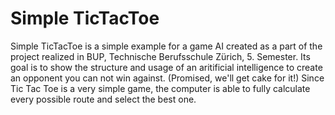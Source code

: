 Simple TicTacToe
=====
Simple TicTacToe is a simple example for a game AI created as a part of the project realized in BUP, Technische Berufsschule Zürich, 5. Semester.
Its goal is to show the structure and usage of an aritificial intelligence to create an opponent you can not win against. (Promised, we'll get cake for it!)
Since Tic Tac Toe is a very simple game, the computer is able to fully calculate every possible route and select the best one.